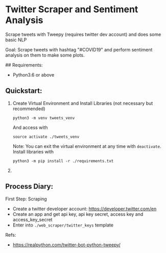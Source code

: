 # Twitter Scraper and Sentiment Analysis
Scrape tweets with Tweepy (requires twitter dev account) and does some basic NLP

Goal: Scrape tweets with hashtag "#COVID19" and perform sentiment analysis on them to make some plots.

## Requirements:
-  Python3.6 or above

## Quickstart:

1)  Create Virtual Environment and Install Libraries (not necessary but recommended)
    ```
    python3 -m venv tweets_venv
    ```
    And access with
    ```
    source activate ./tweets_venv
    ```
    Note: You can exit the virtual environment at any time with `deactivate`.
    Install libraries with
    ```
    python3 -m pip install -r ./requirements.txt
    ```

2) 

## Process Diary:
First Step: Scraping

-  Create a twitter developer account: https://developer.twitter.com/en 
-  Create an app and get api key, api key secret, access key and access_key_secret
-  Enter into `./web_scraper/twitter_keys` template 

Refs:
-  https://realpython.com/twitter-bot-python-tweepy/